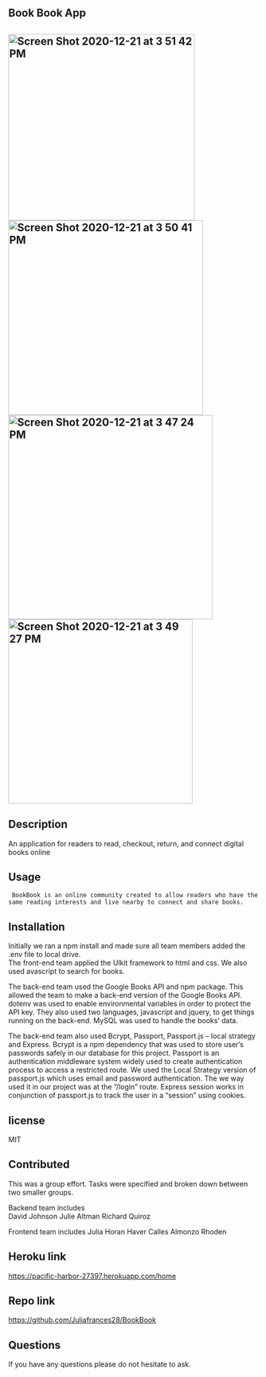 <h2> Book Book App<h2>
   
<img width="374" alt="Screen Shot 2020-12-21 at 3 51 42 PM" src="https://user-images.githubusercontent.com/67694214/102821989-18860300-43a6-11eb-8313-25c2dc512b7a.png">
<img width="391" alt="Screen Shot 2020-12-21 at 3 50 41 PM" src="https://user-images.githubusercontent.com/67694214/102821992-1ae85d00-43a6-11eb-9f01-bc6c1f49dcd8.png">
<img width="410" alt="Screen Shot 2020-12-21 at 3 47 24 PM" src="https://user-images.githubusercontent.com/67694214/102821999-1fad1100-43a6-11eb-8935-f3ed2a8ccdd6.png">
<img width="370" alt="Screen Shot 2020-12-21 at 3 49 27 PM" src="https://user-images.githubusercontent.com/67694214/102822003-2176d480-43a6-11eb-9611-8d3bb2ebe6c9.png">

## Description
   An application for readers to read, checkout, return, and connect digital books online

## Usage
     BookBook is an online community created to allow readers who have the same reading interests and live nearby to connect and share books. 

## Installation 
Initially we ran a npm install and made sure all team members added the .env file to local drive.  
The front-end team applied the Ulkit framework to html and css. We also used avascript to search for books. 

The back-end team used the Google Books API and npm package. This allowed the team to make a back-end version of the Google Books API.  dotenv was used to enable environmental variables in order to protect the API key. They also used two languages, javascript and jquery, to get things running on the back-end. MySQL was used to handle the books’ data. 

The back-end team also used Bcrypt, Passport, Passport.js – local strategy and Express.  Bcrypt is a npm dependency that was used to store user’s passwords safely in our database for this project. Passport is an authentication middleware system widely used to create authentication process to access a restricted route. We used the Local Strategy version of passport.js which uses email and password authentication. The we way used it in our project was at the “/login” route. Express session works in conjunction of passport.js to track the user in a “session” using cookies. 

## license 
MIT

## Contributed
This was a group effort. Tasks were specified and broken down between two smaller groups. 

Backend team includes  
David Johnson
Julie Altman
Richard Quiroz

Frontend team includes 
Julia Horan 
Haver Calles 
Almonzo Rhoden 

## Heroku link
https://pacific-harbor-27397.herokuapp.com/home

## Repo link
https://github.com/Juliafrances28/BookBook


## Questions
If you have any questions please do not hesitate to ask. 



